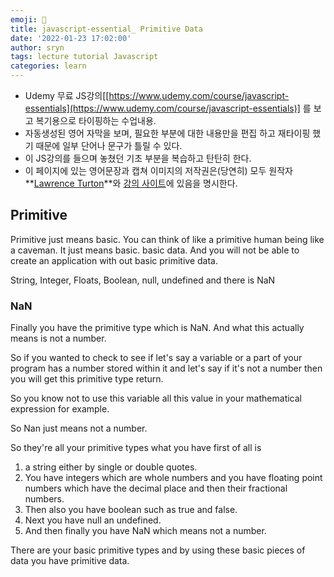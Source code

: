 ```yaml
---
emoji: 📑
title: javascript-essential_ Primitive Data
date: '2022-01-23 17:02:00'
author: sryn
tags: lecture tutorial Javascript
categories: learn
---
```


- Udemy 무료 JS강의[[https://www.udemy.com/course/javascript-essentials](https://www.udemy.com/course/javascript-essentials)] 를 보고 복기용으로 타이핑하는 수업내용.
- 자동생성된 영어 자막을 보며, 필요한 부분에 대한 내용만을 편집 하고 재타이핑 했기 때문에 일부 단어나 문구가 틀릴 수 있다.
- 이 JS강의를 들으며 놓쳤던 기초 부분을 복습하고 탄탄히 한다.
- 이 페이지에 있는 영어문장과 캡쳐 이미지의 저작권은(당연히) 모두 원작자 **[Lawrence Turton](https://www.udemy.com/user/lawrenceturton/)**와 [강의 사이트](https://www.udemy.com/course/javascript-essentials)에 있음을 명시한다.

## Primitive

Primitive just means basic. You can think of like a primitive human being like a caveman. It just means basic. basic data. And you will not be able to create an application with out basic primitive data.

String, Integer, Floats, Boolean, null, undefined and there is NaN

### NaN

Finally you have the primitive type which is NaN. And what this actually means is not a number.

So if you wanted to check to see if let's say a variable or a part of your program has a number stored within it and let's say if it's not a number then you will get this primitive type return.

So you know not to use this variable all this value in your mathematical expression for example.

So Nan just means not a number.

So they're all your primitive types what you have first of all is

1. a string either by single or double quotes.
2. You have integers which are whole numbers and you have floating point numbers which have the decimal place and then their fractional numbers.
3. Then also you have boolean such as true and false.
4. Next you have null an undefined.
5. And then finally you have NaN which means not a number.

There are your basic primitive types and by using these basic pieces of data you have primitive data.

```toc

```
